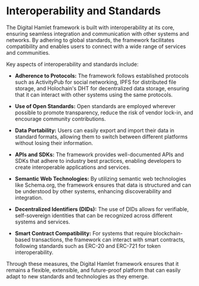 # Interoperability and Standards

The Digital Hamlet framework is built with interoperability at its core, ensuring seamless integration and communication with other systems and networks. By adhering to global standards, the framework facilitates compatibility and enables users to connect with a wide range of services and communities.

Key aspects of interoperability and standards include:

- **Adherence to Protocols:** The framework follows established protocols such as ActivityPub for social networking, IPFS for distributed file storage, and Holochain's DHT for decentralized data storage, ensuring that it can interact with other systems using the same protocols.

- **Use of Open Standards:** Open standards are employed wherever possible to promote transparency, reduce the risk of vendor lock-in, and encourage community contributions.

- **Data Portability:** Users can easily export and import their data in standard formats, allowing them to switch between different platforms without losing their information.

- **APIs and SDKs:** The framework provides well-documented APIs and SDKs that adhere to industry best practices, enabling developers to create interoperable applications and services.

- **Semantic Web Technologies:** By utilizing semantic web technologies like Schema.org, the framework ensures that data is structured and can be understood by other systems, enhancing discoverability and integration.

- **Decentralized Identifiers (DIDs):** The use of DIDs allows for verifiable, self-sovereign identities that can be recognized across different systems and services.

- **Smart Contract Compatibility:** For systems that require blockchain-based transactions, the framework can interact with smart contracts, following standards such as ERC-20 and ERC-721 for token interoperability.

Through these measures, the Digital Hamlet framework ensures that it remains a flexible, extensible, and future-proof platform that can easily adapt to new standards and technologies as they emerge.
